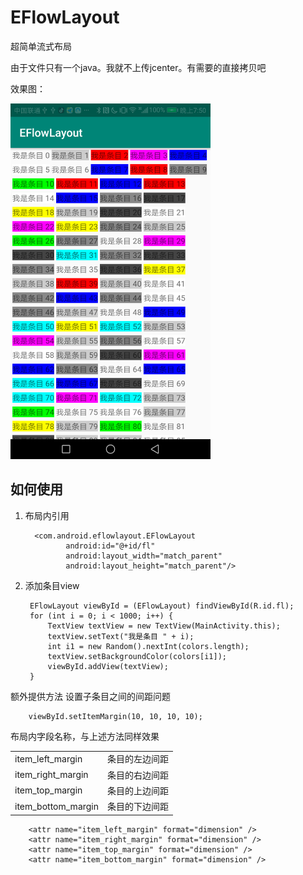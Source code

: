 # EFlowLayout

超简单流式布局

由于文件只有一个java。我就不上传jcenter。有需要的直接拷贝吧

效果图：

<img src="./img.jpg" width=320px/>


## 如何使用

1. 布局内引用

         <com.android.eflowlayout.EFlowLayout
                android:id="@+id/fl"
                android:layout_width="match_parent"
                android:layout_height="match_parent"/>

2. 添加条目view

        EFlowLayout viewById = (EFlowLayout) findViewById(R.id.fl);
        for (int i = 0; i < 1000; i++) {
            TextView textView = new TextView(MainActivity.this);
            textView.setText("我是条目 " + i);
            int i1 = new Random().nextInt(colors.length);
            textView.setBackgroundColor(colors[i1]);
            viewById.addView(textView);
        }


额外提供方法
设置子条目之间的间距问题

        viewById.setItemMargin(10, 10, 10, 10);

布局内字段名称，与上述方法同样效果

<table>
<tr>
<td>item_left_margin</td>
<td>条目的左边间距</td>
</tr>
<tr>
<td>item_right_margin</td>
<td>条目的右边间距</td>
</tr>
<tr>
<td>item_top_margin</td>
<td>条目的上边间距</td>
</tr>
<tr>
<td>item_bottom_margin</td>
<td>条目的下边间距</td>
</tr>
</table>


        <attr name="item_left_margin" format="dimension" />
        <attr name="item_right_margin" format="dimension" />
        <attr name="item_top_margin" format="dimension" />
        <attr name="item_bottom_margin" format="dimension" />
